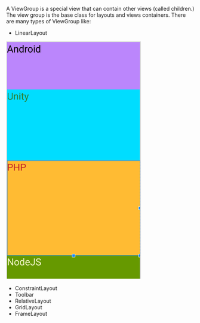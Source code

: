 A ViewGroup is a special view that can contain other views (called children.) The view group is the base class for layouts and views containers.
There are many types of ViewGroup like:
- LinearLayout

![LinearLayout_01.png](./assets/LinearLayout_01.png)

- ConstraintLayout
- Toolbar
- RelativeLayout
- GridLayout
- FrameLayout